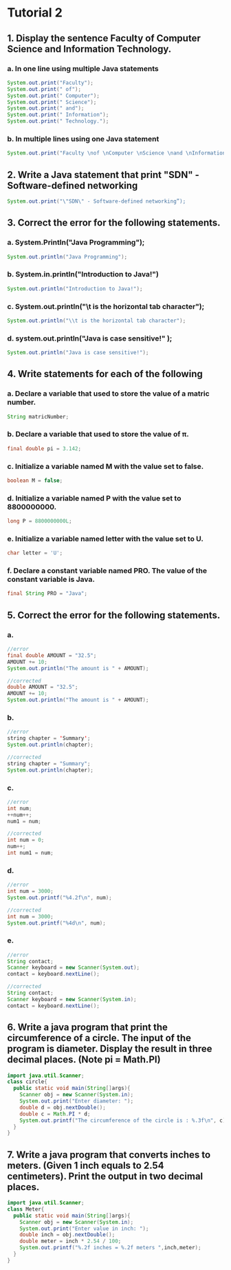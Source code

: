 # Tutorial 2

## 1. Display the sentence Faculty of Computer Science and Information Technology.

### a. In one line using multiple Java statements

```java
System.out.print("Faculty");
System.out.print(" of");
System.out.print(" Computer");
System.out.print(" Science");
System.out.print(" and");
System.out.print(" Information");
System.out.print(" Technology.");
```

### b. In multiple lines using one Java statement

```java
System.out.print("Faculty \nof \nComputer \nScience \nand \nInformation \nTechnology");
```

## 2. Write a Java statement that print "SDN" - Software-defined networking

```java
System.out.print("\"SDN\" - Software-defined networking”);
```

## 3. Correct the error for the following statements.

### a. System.Println("Java Programming");
```java
System.out.println("Java Programming");
```
### b. System.in.println("Introduction to Java!")
```java
System.out.println("Introduction to Java!");
```
### c. System.out.println("\t is the horizontal tab character");
```java
System.out.println("\\t is the horizontal tab character");
```
### d. system.out.println("Java is case sensitive!" );
```java
System.out.println("Java is case sensitive!");
```
## 4. Write statements for each of the following

### a. Declare a variable that used to store the value of a matric number.
```java
String matricNumber;
```

### b. Declare a variable that used to store the value of π.
```java
final double pi = 3.142;
```

### c. Initialize a variable named M with the value set to false.
```java
boolean M = false;
```

### d. Initialize a variable named P with the value set to 8800000000.
```java
long P = 8800000000L;
```

### e. Initialize a variable named letter with the value set to U.
```java
char letter = 'U';
```

### f. Declare a constant variable named PRO. The value of the constant variable is Java.
```java
final String PRO = "Java";
```

## 5. Correct the error for the following statements.
### a.
```java
//error
final double AMOUNT = "32.5";
AMOUNT += 10;
System.out.println("The amount is " + AMOUNT);

//corrected
double AMOUNT = "32.5";
AMOUNT += 10;
System.out.println("The amount is " + AMOUNT);
```

### b.
```java
//error
string chapter = 'Summary';
System.out.println(chapter);

//corrected
string chapter = "Summary";
System.out.println(chapter);
```
### c.
```java
//error
int num;
++num++;
num1 = num;

//corrected
int num = 0;
num++;
int num1 = num;
```

### d.
```java
//error
int num = 3000;
System.out.printf("%4.2f\n", num);

//corrected
int num = 3000;
System.out.printf("%4d\n", num);
```
### e.
```java
//error 
String contact;
Scanner keyboard = new Scanner(System.out);
contact = keyboard.nextLine();

//corrected
String contact;
Scanner keyboard = new Scanner(System.in);
contact = keyboard.nextLine();
```

## 6. Write a java program that print the circumference of a circle. The input of the program is diameter. Display the result in three decimal places. (Note pi = Math.PI)
```java
import java.util.Scanner;
class circle{
  public static void main(String[]args){
    Scanner obj = new Scanner(System.in);	
    System.out.print("Enter diameter: ");
    double d = obj.nextDouble();
    double c = Math.PI * d;
    System.out.printf("The circumference of the circle is : %.3f\n", c);
  }
}
```

## 7. Write a java program that converts inches to meters. (Given 1 inch equals to 2.54 centimeters). Print the output in two decimal places.
```java
import java.util.Scanner;
class Meter{
  public static void main(String[]args){
    Scanner obj = new Scanner(System.in);
    System.out.print("Enter value in inch: ");
    double inch = obj.nextDouble();
    double meter = inch * 2.54 / 100;
    System.out.printf("%.2f inches = %.2f meters ",inch,meter);
  }
}
```